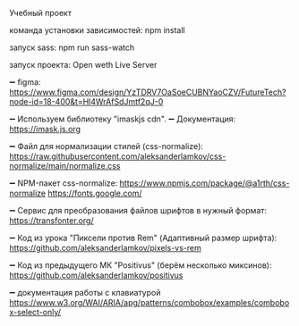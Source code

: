 Учебный проект

команда установки зависимостей: npm install

запуск sass: npm run sass-watch

запуск проекта: Open weth Live Server

➖ figma: https://www.figma.com/design/YzTDRV7OaSoeCUBNYaoCZV/FutureTech?node-id=18-400&t=Hl4WrAfSdJmtf2qJ-0

➖ Используем библиотеку "imaskjs cdn".
➖ Документация: https://imask.js.org

➖ Файл для нормализации стилей (css-normalize): https://raw.githubusercontent.com/aleksanderlamkov/css-normalize/main/normalize.css

➖ NPM-пакет css-normalize: https://www.npmjs.com/package/@a1rth/css-normalize
https://fonts.google.com/

➖ Сервис для преобразования файлов шрифтов в нужный формат: https://transfonter.org/

➖ Код из урока "Пиксели против Rem" (Адаптивный размер шрифта): https://github.com/aleksanderlamkov/pixels-vs-rem

➖ Код из предыдущего МК "Positivus" (берём несколько миксинов): https://github.com/aleksanderlamkov/positivus

➖ документация работы с клавиатурой https://www.w3.org/WAI/ARIA/apg/patterns/combobox/examples/combobox-select-only/
